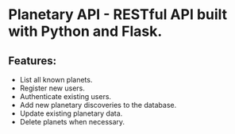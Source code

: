 # Planetary API - RESTful API built with Python and Flask. 

## Features:
* List all known planets.
* Register new users.
* Authenticate existing users.
* Add new planetary discoveries to the database.
* Update existing planetary data.
* Delete planets when necessary.

